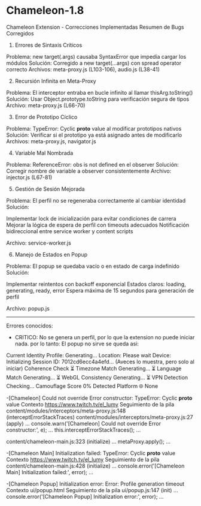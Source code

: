 # Chameleon-1.8
Chameleon Extension - Correcciones Implementadas
Resumen de Bugs Corregidos
1. Errores de Sintaxis Críticos

Problema: new target(.args) causaba SyntaxError que impedía cargar los módulos
Solución: Corregido a new target(...args) con spread operator correcto
Archivos: meta-proxy.js (L103-106), audio.js (L38-41)

2. Recursión Infinita en Meta-Proxy

Problema: El interceptor entraba en bucle infinito al llamar thisArg.toString()
Solución: Usar Object.prototype.toString para verificación segura de tipos
Archivo: meta-proxy.js (L66-70)

3. Error de Prototipo Cíclico

Problema: TypeError: Cyclic __proto__ value al modificar prototipos nativos
Solución: Verificar si el prototipo ya está asignado antes de modificarlo
Archivos: meta-proxy.js, navigator.js

4. Variable Mal Nombrada

Problema: ReferenceError: obs is not defined en el observer
Solución: Corregir nombre de variable a observer consistentemente
Archivo: injector.js (L67-81)

5. Gestión de Sesión Mejorada

Problema: El perfil no se regeneraba correctamente al cambiar identidad
Solución:

Implementar lock de inicialización para evitar condiciones de carrera
Mejorar la lógica de espera de perfil con timeouts adecuados
Notificación bidireccional entre service worker y content scripts


Archivo: service-worker.js

6. Manejo de Estados en Popup

Problema: El popup se quedaba vacío o en estado de carga indefinido
Solución:

Implementar reintentos con backoff exponencial
Estados claros: loading, generating, ready, error
Espera máxima de 15 segundos para generación de perfil


Archivo: popup.js

--------------------------------------

Errores conocidos:
- CRITICO: No se genera un perfil, por lo que la extension no puede iniciar nada. 
por lo tanto:
 El popup no sirve se queda asi:

Current Identity
Profile:
Generating...
Location:
Please wait
Device:
Initializing
Session ID:
7012cd6ecc4a4efd... (Aveces lo muestra, pero solo al iniciar)
Coherence Check
⏳
Timezone Match
Generating...
⏳
Language Match
Generating...
⏳
WebGL Consistency
Generating...
⏳
VPN Detection
Checking...
Camouflage Score
0%
Detected Platform
🌐
None


-[Chameleon] Could not override Error constructor: TypeError: Cyclic __proto__ value
Contexto
https://www.twitch.tv/el_lumy
Seguimiento de la pila
content/modules/interceptors/meta-proxy.js:148 (interceptErrorStackTraces)
content/modules/interceptors/meta-proxy.js:27 (apply)
...
                console.warn('[Chameleon] Could not override Error constructor:', e);
...
            this.interceptErrorStackTraces();
...

content/chameleon-main.js:323 (initialize)
...
        metaProxy.apply();
...

-[Chameleon Main] Initialization failed: TypeError: Cyclic __proto__ value
Contexto
https://www.twitch.tv/el_lumy
Seguimiento de la pila
content/chameleon-main.js:428 (initialize)
...
      console.error('[Chameleon Main] Initialization failed:', error);
...

-[Chameleon Popup] Initialization error: Error: Profile generation timeout
Contexto
ui/popup.html
Seguimiento de la pila
ui/popup.js:147 (init)
...
            console.error('[Chameleon Popup] Initialization error:', error);
...
